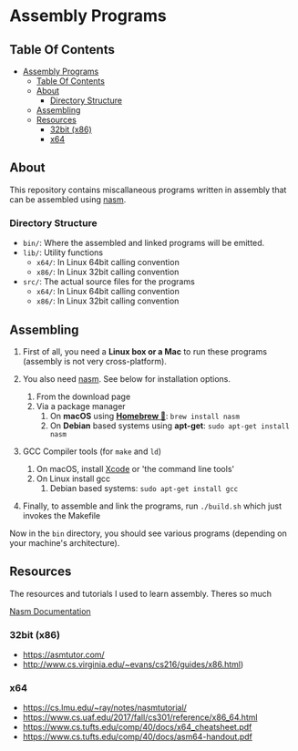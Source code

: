 # Assembly Programs

## Table Of Contents
- [Assembly Programs](#assembly-programs)
  - [Table Of Contents](#table-of-contents)
  - [About](#about)
    - [Directory Structure](#directory-structure)
  - [Assembling](#assembling)
  - [Resources](#resources)
    - [32bit (x86)](#32bit-x86)
    - [x64](#x64)

## About
This repository contains miscallaneous programs written in assembly that can be
assembled using [nasm](https://nasm.us).

### Directory Structure
- `bin/`: Where the assembled and linked programs will be emitted.
- `lib/`: Utility functions
  - `x64/`: In Linux 64bit calling convention
  - `x86/`: In Linux 32bit calling convention
- `src/`: The actual source files for the programs
  - `x64/`: In Linux 64bit calling convention
  - `x86/`: In Linux 32bit calling convention

## Assembling
1. First of all, you need a **Linux box or a Mac** to run these programs
(assembly is not very cross-platform).

2. You also need [nasm](nasm.us). See below for installation options.
   1. From the download page
   2. Via a package manager
      1. On **macOS** using [**Homebrew 🍺**](https://brew.sh): `brew install nasm`
      2. On **Debian** based systems using **apt-get**: `sudo apt-get install nasm`
3. GCC Compiler tools (for `make` and `ld`)
   1. On macOS, install [Xcode](https://developer.apple.com/xcode/) or 'the command line tools'
   2. On Linux install gcc
      1. Debian based systems: `sudo apt-get install gcc`

4. Finally, to assemble and link the programs, run `./build.sh`
   which just invokes the Makefile  

Now in the `bin` directory, you should see various programs (depending on your 
machine's architecture).

## Resources
The resources and tutorials I used to learn assembly.
Theres so much

[Nasm Documentation](https://www.nasm.us/xdoc/2.15.05/html/nasmdoc0.html)

### 32bit (x86)
- https://asmtutor.com/
- http://www.cs.virginia.edu/~evans/cs216/guides/x86.html)

### x64
- https://cs.lmu.edu/~ray/notes/nasmtutorial/
- https://www.cs.uaf.edu/2017/fall/cs301/reference/x86_64.html
- https://www.cs.tufts.edu/comp/40/docs/x64_cheatsheet.pdf
- https://www.cs.tufts.edu/comp/40/docs/asm64-handout.pdf